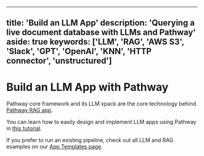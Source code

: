  ---
title: 'Build an LLM App'
description: 'Querying a live document database with LLMs and Pathway'
aside: true
keywords: ['LLM', 'RAG', 'AWS S3', 'Slack', 'GPT', 'OpenAI', 'KNN', 'HTTP connector', 'unstructured']
---

# Build an LLM App with Pathway

Pathway core framework and its LLM xpack are the core technology behind [Pathway RAG app](/developers/ai-pipelines/welcome).

You can learn how to easily design and implement LLM apps using Pathway in [this tutorial](/developers/ai-pipelines/create-your-own).

If you prefer to run an existing pipeline, check out all LLM and RAG examples on our [App Templates page](/developers/templates?category=llm#llm).
